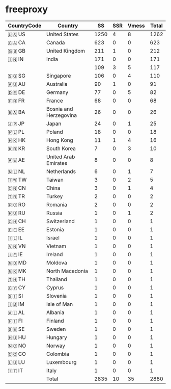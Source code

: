 # freeproxy

|CountryCode|Country|SS|SSR|Vmess|Total|
|  ----  | ----  |  ----  | ----  |  ----  | ----  |
|🇺🇸 US|United States|1250|4|8|1262|
|🇨🇦 CA|Canada|623|0|0|623|
|🇬🇧 GB|United Kingdom|211|1|0|212|
|🇮🇳 IN|India|171|0|0|171|
| ||109|3|5|117|
|🇸🇬 SG|Singapore|106|0|4|110|
|🇦🇺 AU|Australia|90|1|0|91|
|🇩🇪 DE|Germany|77|0|5|82|
|🇫🇷 FR|France|68|0|0|68|
|🇧🇦 BA|Bosnia and Herzegovina|26|0|0|26|
|🇯🇵 JP|Japan|24|0|1|25|
|🇵🇱 PL|Poland|18|0|0|18|
|🇭🇰 HK|Hong Kong|11|1|4|16|
|🇰🇷 KR|South Korea|7|0|3|10|
|🇦🇪 AE|United Arab Emirates|8|0|0|8|
|🇳🇱 NL|Netherlands|6|0|1|7|
|🇹🇼 TW|Taiwan|3|0|2|5|
|🇨🇳 CN|China|3|0|1|4|
|🇹🇷 TR|Turkey|2|0|0|2|
|🇷🇴 RO|Romania|2|0|0|2|
|🇷🇺 RU|Russia|1|0|1|2|
|🇨🇭 CH|Switzerland|1|0|0|1|
|🇪🇪 EE|Estonia|1|0|0|1|
|🇮🇱 IL|Israel|1|0|0|1|
|🇻🇳 VN|Vietnam|1|0|0|1|
|🇮🇪 IE|Ireland|1|0|0|1|
|🇲🇩 MD|Moldova|1|0|0|1|
|🇲🇰 MK|North Macedonia|1|0|0|1|
|🇹🇭 TH|Thailand|1|0|0|1|
|🇨🇾 CY|Cyprus|1|0|0|1|
|🇸🇮 SI|Slovenia|1|0|0|1|
|🇮🇲 IM|Isle of Man|1|0|0|1|
|🇦🇱 AL|Albania|1|0|0|1|
|🇫🇮 FI|Finland|1|0|0|1|
|🇸🇪 SE|Sweden|1|0|0|1|
|🇭🇺 HU|Hungary|1|0|0|1|
|🇳🇴 NO|Norway|1|0|0|1|
|🇨🇴 CO|Colombia|1|0|0|1|
|🇱🇺 LU|Luxembourg|1|0|0|1|
|🇮🇹 IT|Italy|1|0|0|1|
||Total|2835|10|35|2880|
